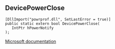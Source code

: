 ## DevicePowerClose

```
[DllImport("powrprof.dll", SetLastError = true)]
public static extern bool DevicePowerClose(
   IntPtr hPowerNotify
);
```

[Microsoft documentation](https://docs.microsoft.com/en-us/windows/win32/api/powrprof/nf-powrprof-devicepowerclose)
